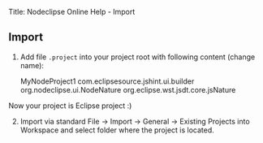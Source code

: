 Title:  Nodeclipse Online Help - Import

## Import

1. Add file `.project` into your project root with following content (change name):

	<?xml version="1.0" encoding="UTF-8"?>
	<projectDescription>
		<name>MyNodeProject1</name>
		<comment></comment>
		<projects>
		</projects>
		<buildSpec>
			<buildCommand>
				<name>com.eclipsesource.jshint.ui.builder</name>
				<arguments>
				</arguments>
			</buildCommand>
		</buildSpec>
		<natures>
			<nature>org.nodeclipse.ui.NodeNature</nature>
			<nature>org.eclipse.wst.jsdt.core.jsNature</nature>
		</natures>
	</projectDescription>

Now your project is Eclipse project :)

2. Import via standard File -> Import -> General -> Existing Projects into Workspace and select folder where the project is located. 	